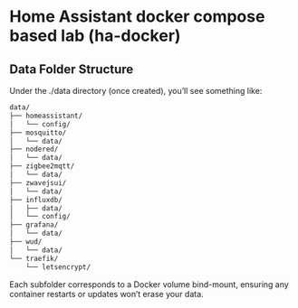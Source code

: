 # Home Assistant docker compose based lab (ha-docker)

## Data Folder Structure

Under the ./data directory (once created), you’ll see something like:

```bash
data/
├── homeassistant/
│   └── config/
├── mosquitto/
│   └── data/
├── nodered/
│   └── data/
├── zigbee2mqtt/
│   └── data/
├── zwavejsui/
│   └── data/
├── influxdb/
│   ├── data/
│   └── config/
├── grafana/
│   └── data/
├── wud/
│   └── data/
└── traefik/
    └── letsencrypt/
```

Each subfolder corresponds to a Docker volume bind-mount, ensuring any container restarts or updates won’t erase your data.

